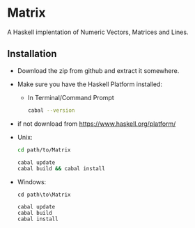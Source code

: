 Matrix
======

A Haskell implentation of Numeric Vectors, Matrices and Lines.

Installation
------------

- Download the zip from github and extract it somewhere.
- Make sure you have the Haskell Platform installed:
  * In Terminal/Command Prompt

    ```Bash
    cabal --version
    ```
- if not download from https://www.haskell.org/platform/

- Unix:
    ```Bash
    cd path/to/Matrix
  
    cabal update
    cabal build && cabal install
    ```
- Windows:
    ```Batch
    cd path\to\Matrix

    cabal update
    cabal build
    cabal install
    ```
